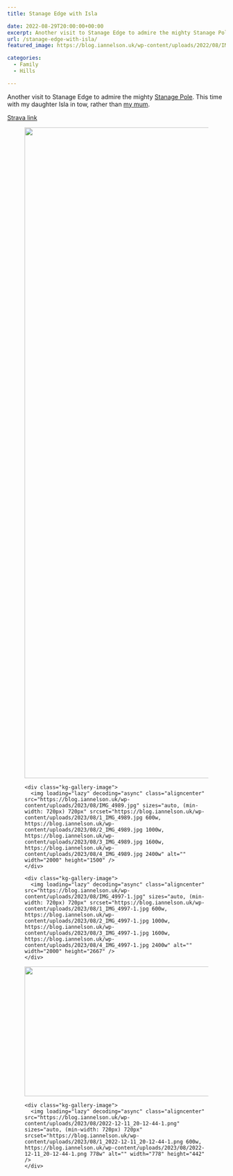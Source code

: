 ```yaml
---
title: Stanage Edge with Isla

date: 2022-08-29T20:00:00+00:00
excerpt: Another visit to Stanage Edge to admire the mighty Stanage Pole.
url: /stanage-edge-with-isla/
featured_image: https://blog.iannelson.uk/wp-content/uploads/2022/08/IMG_4989-1.jpg

categories:
  - Family
  - Hills

---
```

Another visit to Stanage Edge to admire the mighty [Stanage Pole][1]. This time with my daughter Isla in tow, rather than [my mum][2].

[Strava link][3]<figure class="kg-card kg-gallery-card kg-width-wide"> 

<div class="kg-gallery-container">
  <div class="kg-gallery-row">
    <div class="kg-gallery-image">
      <img loading="lazy" decoding="async" class="aligncenter" src="https://blog.iannelson.uk/wp-content/uploads/2023/08/IMG_4990.jpg" sizes="auto, (min-width: 720px) 720px" srcset="https://blog.iannelson.uk/wp-content/uploads/2023/08/1_IMG_4990.jpg 600w, https://blog.iannelson.uk/wp-content/uploads/2023/08/2_IMG_4990.jpg 1000w, https://blog.iannelson.uk/wp-content/uploads/2023/08/3_IMG_4990.jpg 1600w, https://blog.iannelson.uk/wp-content/uploads/2023/08/4_IMG_4990.jpg 2400w" alt="" width="2000" height="1500" />
    </div>
    
    <div class="kg-gallery-image">
      <img loading="lazy" decoding="async" class="aligncenter" src="https://blog.iannelson.uk/wp-content/uploads/2023/08/IMG_4989.jpg" sizes="auto, (min-width: 720px) 720px" srcset="https://blog.iannelson.uk/wp-content/uploads/2023/08/1_IMG_4989.jpg 600w, https://blog.iannelson.uk/wp-content/uploads/2023/08/2_IMG_4989.jpg 1000w, https://blog.iannelson.uk/wp-content/uploads/2023/08/3_IMG_4989.jpg 1600w, https://blog.iannelson.uk/wp-content/uploads/2023/08/4_IMG_4989.jpg 2400w" alt="" width="2000" height="1500" />
    </div>
    
    <div class="kg-gallery-image">
      <img loading="lazy" decoding="async" class="aligncenter" src="https://blog.iannelson.uk/wp-content/uploads/2023/08/IMG_4997-1.jpg" sizes="auto, (min-width: 720px) 720px" srcset="https://blog.iannelson.uk/wp-content/uploads/2023/08/1_IMG_4997-1.jpg 600w, https://blog.iannelson.uk/wp-content/uploads/2023/08/2_IMG_4997-1.jpg 1000w, https://blog.iannelson.uk/wp-content/uploads/2023/08/3_IMG_4997-1.jpg 1600w, https://blog.iannelson.uk/wp-content/uploads/2023/08/4_IMG_4997-1.jpg 2400w" alt="" width="2000" height="2667" />
    </div>
  </div>
  
  <div class="kg-gallery-row">
    <div class="kg-gallery-image">
      <img loading="lazy" decoding="async" class="aligncenter" src="https://blog.iannelson.uk/wp-content/uploads/2023/08/2022-12-11_20-12-54.png" sizes="auto, (min-width: 720px) 720px" srcset="https://blog.iannelson.uk/wp-content/uploads/2023/08/1_2022-12-11_20-12-54.png 600w, https://blog.iannelson.uk/wp-content/uploads/2023/08/2022-12-11_20-12-54.png 943w" alt="" width="943" height="299" />
    </div>
    
    <div class="kg-gallery-image">
      <img loading="lazy" decoding="async" class="aligncenter" src="https://blog.iannelson.uk/wp-content/uploads/2023/08/2022-12-11_20-12-44-1.png" sizes="auto, (min-width: 720px) 720px" srcset="https://blog.iannelson.uk/wp-content/uploads/2023/08/1_2022-12-11_20-12-44-1.png 600w, https://blog.iannelson.uk/wp-content/uploads/2023/08/2022-12-11_20-12-44-1.png 778w" alt="" width="778" height="442" />
    </div>
  </div>
</div></figure>

 [1]: https://en.wikipedia.org/wiki/Stanedge_Pole
 [2]: https://blog.iannelson.uk/stanage-edge-with-my-mum/
 [3]: https://www.strava.com/activities/7719060601